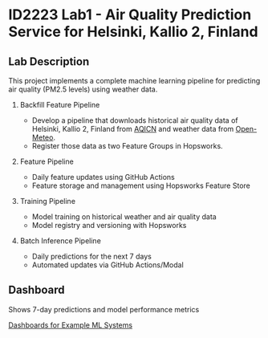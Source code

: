 # ID2223 Lab1 - Air Quality Prediction Service for Helsinki, Kallio 2, Finland 

## Lab Description
This project implements a complete machine learning pipeline for predicting air quality (PM2.5 levels) using weather data.

1. Backfill Feature Pipeline
   - Develop a pipeline that downloads historical air quality data of Helsinki, Kallio 2, Finland from [AQICN](https://aqicn.org) and weather data from [Open-Meteo](https://open-meteo.com).
   - Register those data as two Feature Groups in Hopsworks.

2. Feature Pipeline
   - Daily feature updates using GitHub Actions
   - Feature storage and management using Hopsworks Feature Store

3. Training Pipeline
   - Model training on historical weather and air quality data
   - Model registry and versioning with Hopsworks

4. Batch Inference Pipeline
   - Daily predictions for the next 7 days
   - Automated updates via GitHub Actions/Modal



## Dashboard
Shows 7-day predictions and model performance metrics

[Dashboards for Example ML Systems](https://lemongooo.github.io/mlfs-book/air-quality/)


